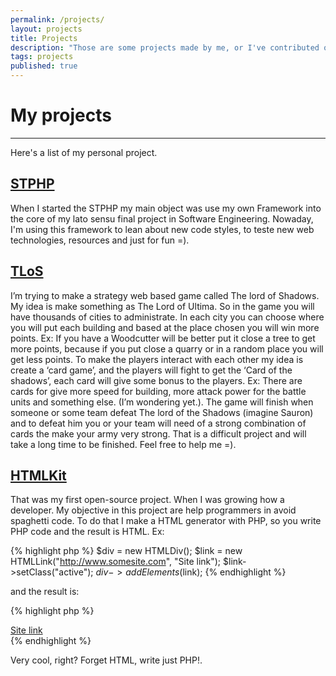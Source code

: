 ```yaml
---
permalink: /projects/
layout: projects
title: Projects
description: "Those are some projects made by me, or I've contributed of someway"
tags: projects
published: true
---
```




# My projects
------------------

Here's a list of my personal project.

## [STPHP](https://github.com/thiagorthomaz/stphp)
When I started the STPHP my main object was use my own Framework into the core of my lato sensu final project in Software Engineering.
Nowaday, I'm using this framework to lean about new code styles, to teste new web technologies, resources and just for fun =).


## [TLoS](https://github.com/thiagorthomaz/tlos)
I’m trying to make a strategy web based game called The lord of Shadows. My idea is make something as The Lord of Ultima. 
So in the game you will have thousands of cities to administrate. In each city you can choose where you will put each building 
and based at the place chosen you will win more points. Ex: If you have a Woodcutter will be better put it close a 
tree to get more points, because if you put close a quarry or in a random place you will get less points. To make the 
players interact with each other my idea is create a ‘card game’, and the players will fight to get the ‘Card of the shadows’,
each card will give some bonus to the players. Ex: There are cards for give more speed for building,
more attack power for the battle units and something else. (I’m wondering yet.).
The game will finish when someone or some team defeat The lord of the Shadows (imagine Sauron) and to defeat him you or your team will need of a strong combination of cards the make your army very strong.
That is a difficult project and will take a long time to be finished. Feel free to help me =).


## [HTMLKit](https://github.com/thiagorthomaz/htmlkit)
That was my first open-source project. When I was growing how a developer.
My objective in this project are help programmers in avoid spaghetti code.
To do that I make a HTML generator with PHP, so you write PHP code and the result is HTML.
Ex:

{% highlight php %}
  $div = new HTMLDiv();
  $link = new HTMLLink("http://www.somesite.com", "Site link");
  $link->setClass("active");
  $div->addElements($link);
{% endhighlight %}

and the result is:

{% highlight php %}
  <div><a href="http://www.somesite.com" class="active">Site link</a></div>
{% endhighlight %}

Very cool, right? Forget HTML, write just PHP!.
